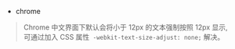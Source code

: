 + chrome 
> Chrome 中文界面下默认会将小于 12px 的文本强制按照 12px 显示,  
> 可通过加入 CSS 属性` -webkit-text-size-adjust: none;` 解决。

